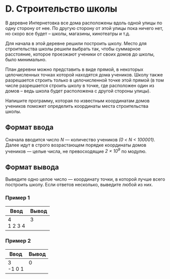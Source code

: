 # D. Строительство школы

В деревне Интернетовка все дома расположены вдоль одной улицы по одну сторону от нее. По другую сторону от этой улицы пока ничего нет, но скоро все будет – школы, магазины, кинотеатры и т.д.

Для начала в этой деревне решили построить школу. Место для строительства школы решили выбрать так, чтобы суммарное расстояние, которое проезжают ученики от своих домов до школы, было минимально.

План деревни можно представить в виде прямой, в некоторых целочисленных точках которой находятся дома учеников. Школу также разрешается строить только в целочисленной точке этой прямой (в том числе разрешается строить школу в точке, где расположен один из домов – ведь школа будет расположена с другой стороны улицы).

Напишите программу, которая по известным координатам домов учеников поможет определить координаты места строительства школы.

## Формат ввода
Сначала вводится число *N* — количество учеников *(0 < N < 100001)*. Далее идут в строго возрастающем порядке координаты домов учеников — целые числа, не превосходящие *2 × 10<sup>9</sup>* по модулю.

## Формат вывода
Выведите одно целое число — координату точки, в которой лучше всего построить школу. Если ответов несколько, выведите любой из них.

### Пример 1
Ввод | Вывод
---| ---
4 <br> 1 2 3 4 | 3 <br><br>

### Пример 2
Ввод | Вывод
---| ---
3 <br> -1 0 1 | 0 <br><br>
